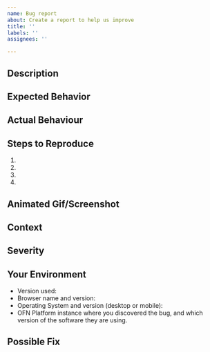 ```yaml
---
name: Bug report
about: Create a report to help us improve
title: ''
labels: ''
assignees: ''

---
```


## Description
<!-- Provide a more detailed introduction to the issue itself, and why you consider it to be a bug -->


## Expected Behavior
<!-- Tell us what should happen -->


## Actual Behaviour
<!-- Tell us what happens instead -->


## Steps to Reproduce
<!-- Provide an unambiguous set of steps to reproduce this bug -->
<!-- Include code to reproduce if relevant -->

1.
2.
3.
4.

## Animated Gif/Screenshot
<!-- Provide a screenshot or brief animated gif reproducing the bug. Linux users can use
[Peek](https://github.com/phw/peek#ubuntu) while Mac users can use [Recordit](http://recordit.co/) -->


## Context
<!-- How has this bug affected you? What were you trying to accomplish? -->


## Severity
<!-- Assign a label and explain the impact.

bug-s1: a critical feature is broken: checkout, payments, signup, login
bug-s2: a non-critical feature is broken, no workaround
bug-s3: a feature is broken but there is a workaround
bug-s4: it's annoying, but you can use it
bug-s5: we can live with it, only a few users impacted

https://github.com/openfoodfoundation/openfoodnetwork/wiki/Bug-severity
-->

## Your Environment
<!-- Include relevant details about the environment you experienced the bug in -->

* Version used:
* Browser name and version:
* Operating System and version (desktop or mobile):
* OFN Platform instance where you discovered the bug, and which version of the software they are using. 

## Possible Fix
<!-- Not obligatory, but suggest a fix or reason for the bug -->
